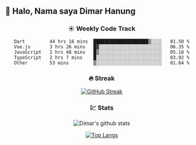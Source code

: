 ## 👋 Halo, Nama saya **Dimar Hanung**

<center>

### :sunny: Weekly Code Track
<!--START_SECTION:waka-->

```text
Dart         44 hrs 16 mins  ████████████████████▒░░░░   81.50 %
Vue.js       3 hrs 26 mins   █▓░░░░░░░░░░░░░░░░░░░░░░░   06.35 %
JavaScript   2 hrs 48 mins   █▒░░░░░░░░░░░░░░░░░░░░░░░   05.18 %
TypeScript   2 hrs 7 mins    █░░░░░░░░░░░░░░░░░░░░░░░░   03.92 %
Other        53 mins         ▒░░░░░░░░░░░░░░░░░░░░░░░░   01.64 %
```

<!--END_SECTION:waka-->

### :fire: Streak

[![GitHub Streak](http://github-readme-streak-stats.herokuapp.com?user=dimar-hanung)](https://git.io/streak-stats)

### :chart: Stats

![Dimar's github stats](https://github-readme-stats.vercel.app/api?username=dimar-hanung&show_icons=true&theme=vue)

[![Top Langs](https://github-readme-stats.vercel.app/api/top-langs/?username=dimar-hanung)](#)

</center>
